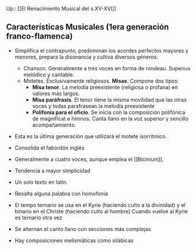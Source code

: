 Up:: [[El Renacimiento Musical del s.XV-XVI]]
## Características Musicales (1era generación franco-flamenca)
- Simplifica el contrapunto, predominan los acordes perfectos mayores y menores, prepara la disonancia y cultiva diversos géneros:
	- Chanson. Generalmente a tres voces en forma de rondeau. Superius melódico y cantable.
	- Motetes. Exclusivamente religiosos.
	  **Misas**. Compone dos tipos:
		- **Misa tenor**. La melodía preexistente (religiosa o profana) en valores más largos.
		- **Misa paráfrasis**. El tenor tiene la misma movilidad que las otras voces y todas parafrasean la melodía preexistente
		- **Polifonía para el oficio**. Se inicia con la composición polifónica de magníficat e himnos. Canta llano en la voz superior y sencillo acompañamiento.

- Esta es la última generación que utilizará el motete isorrítmico.
- Consolida el fabordón inglés
- Generalmente a cuatro voces, aunque emplea el [[Bicinium]].
- Tendencia a mayor simplicidad
- Un solo texto en latín.
- Resalta alguna palabra con homofonía
- El tempo ternario se usa en el Kyrie (haciendo culto a la divinidad) y el binario en el Christe (haciendo culto al hombre) Cuando vuelve al Kyrie es ternario otra vez
- Se alternan el canto llano con secciones más complejas
- Hay composiciones melismáticas como silábicas